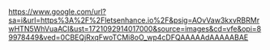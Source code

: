 https://www.google.com/url?sa=i&url=https%3A%2F%2Fletsenhance.io%2F&psig=AOvVaw3kxvRBRMrwHTN5WhVuaACI&ust=1721092914017000&source=images&cd=vfe&opi=89978449&ved=0CBEQjRxqFwoTCMi8oO_wp4cDFQAAAAAdAAAAABAE
